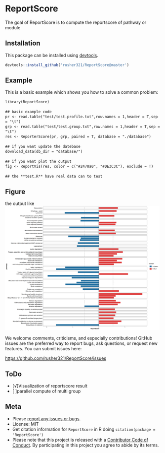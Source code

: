 
# ReportScore

<!-- badges: start -->
<!-- badges: end -->

The goal of ReportScore is to compute the reportscore of pathway or module

## Installation

This package can be installed using [devtools](http://cran.r-project.org/web/packages/devtools/index.html).

```r
devtools::install_github('rusher321/ReportScore@master')
```

## Example

This is a basic example which shows you how to solve a common problem:

```{r example}
library(ReportScore)

## basic example code
pr <- read.table("test/test.profile.txt",row.names = 1,header = T,sep = "\t")
grp <- read.table("test/test.group.txt",row.names = 1,header = T,sep = "\t")
res <- ReporterScore(pr, grp, paired = T, database = "./database")

## if you want update the datebase 
download_data(db_dir = "database/")

## if you want plot the output
fig <- ReportVis(res, color = c("#2470a0", "#DE3C3C"), exclude = T)

## the **test.R** have real data can to test

```
## Figure 
the output like 
<img src="fig/test.png" width="500">

We welcome comments, criticisms, and especially contributions! GitHub
issues are the preferred way to report bugs, ask questions, or request
new features. You can submit issues here:

<https://github.com/rusher321/ReportScore/issues>

ToDo 
-----

- [√]Visualization of reportscore result 
- [ ]parallel compute of multi group 


Meta
----

-   Please [report any issues or
    bugs](https://github.com/rusher321/microbiotaPair/issues).
-   License: MIT
-   Get citation information for `ReportScore` in R doing
    `citation(package = 'ReportScore')`
-   Please note that this project is released with a [Contributor Code
    of Conduct](CONDUCT.md). By participating in this project you agree
    to abide by its terms.

